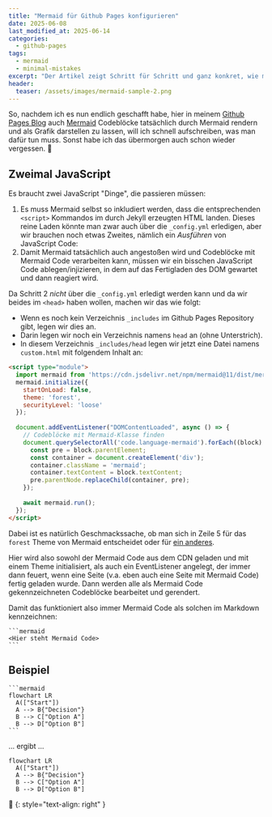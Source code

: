 ```yaml
---
title: "Mermaid für Github Pages konfigurieren"
date: 2025-06-08
last_modified_at: 2025-06-14
categories:
  - github-pages
tags:
  - mermaid
  - minimal-mistakes
excerpt: "Der Artikel zeigt Schritt für Schritt und ganz konkret, wie man sein Github Pages Blog fit für die Verwendung von Mermaid Diagrammen macht."
header:
  teaser: /assets/images/mermaid-sample-2.png
---
```


So, nachdem ich es nun endlich geschafft habe, hier in meinem [Github Pages Blog](https://pages.github.com) auch [Mermaid][mermaid-blogpost-1] Codeblöcke tatsächlich durch Mermaid rendern und als Grafik darstellen zu lassen, will ich schnell aufschreiben, was man dafür tun muss. Sonst habe ich das übermorgen auch schon wieder vergessen. 🙈

## Zweimal JavaScript
Es braucht zwei JavaScript "Dinge", die passieren müssen:
1. Es muss Mermaid selbst so inkludiert werden, dass die entsprechenden `<script>` Kommandos im durch Jekyll erzeugten HTML landen. Dieses reine Laden könnte man zwar auch über die `_config.yml` erledigen, aber wir brauchen noch etwas Zweites, nämlich ein _Ausführen_ von JavaScript Code:
2. Damit Mermaid tatsächlich auch angestoßen wird und Codeblöcke mit Mermaid Code verarbeiten kann, müssen wir ein bisschen JavaScript Code ablegen/injizieren, in dem auf das Fertigladen des DOM gewartet und dann reagiert wird. 

Da Schritt 2 _nicht_ über die `_config.yml` erledigt werden kann und da wir beides im `<head>` haben wollen, machen wir das wie folgt:
* Wenn es noch kein Verzeichnis `_includes` im Github Pages Repository gibt, legen wir dies an.
* Darin legen wir noch ein Verzeichnis namens `head` an (ohne Unterstrich).
* In diesem Verzeichnis `_includes/head` legen wir jetzt eine Datei namens `custom.html` mit folgendem Inhalt an:

```html
<script type="module">
  import mermaid from 'https://cdn.jsdelivr.net/npm/mermaid@11/dist/mermaid.esm.min.mjs';
  mermaid.initialize({ 
    startOnLoad: false,
    theme: 'forest',
    securityLevel: 'loose'
  });
  
  document.addEventListener("DOMContentLoaded", async () => {
    // Codeblöcke mit Mermaid-Klasse finden
    document.querySelectorAll('code.language-mermaid').forEach((block) => {
      const pre = block.parentElement;
      const container = document.createElement('div');
      container.className = 'mermaid';
      container.textContent = block.textContent;
      pre.parentNode.replaceChild(container, pre);
    });
    
    await mermaid.run();
  });
</script>
```

Dabei ist es natürlich Geschmackssache, ob man sich in Zeile 5 für das `forest` Theme von Mermaid entscheidet oder für [ein anderes](https://mermaid.js.org/config/theming.html#available-themes).

Hier wird also sowohl der Mermaid Code aus dem CDN geladen und mit einem Theme initialisiert, als auch ein EventListener angelegt, der immer dann feuert, wenn eine Seite (v.a. eben auch eine Seite mit Mermaid Code) fertig geladen wurde. Dann werden alle als Mermaid Code gekennzeichneten Codeblöcke bearbeitet und gerendert.

Damit das funktioniert also immer Mermaid Code als solchen im Markdown kennzeichnen:

````
```mermaid
<Hier steht Mermaid Code>
```
````

## Beispiel

````
```mermaid
flowchart LR
  A(["Start"])
  A --> B{"Decision"}
  B --> C["Option A"]
  B --> D["Option B"]
```
````

... ergibt ...

```mermaid
flowchart LR
  A(["Start"])
  A --> B{"Decision"}
  B --> C["Option A"]
  B --> D["Option B"]
```

🔲
{: style="text-align: right" }

[mermaid-blogpost-1]: https://blog.metawops.de/markdown/Mermaid/